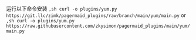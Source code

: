 运行以下命令安装
`,sh curl -o plugins/yum.py https://git.llc/zimk/pagermaid_plugins/raw/branch/main/yum/main.py`
or
`,sh curl -o plugins/yum.py https://raw.githubusercontent.com/zkysimon/pagermaid_plugins/main/yum/main.py`
